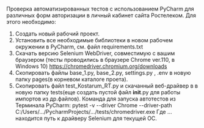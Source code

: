 Проверка автоматизированных тестов с использованием PyCharm для различных форм авторизации в личный кабинет сайта Ростелеком.
Для этого необходимо:
1. Создать новый рабочий проект.
2. Установить все необходимые библиотеки в новом рабочем окружении в PyCharm, см. файл requirements.txt
3. Скачать версию Selenium WebDriver, совместимую с вашим браузером (тесты проводились в браузере Chrome ver.110, в Windows 10) https://chromedriver.chromium.org/downloads
4. Скопировать файлы base_1.py, base_2.py, settings.py , .env в новую  папку pages(в корневом каталоге проета).
5. Скопировать файл test_Kostarum_RT.py и скачанный веб-драйвер в в новую  папку tests(еще создать пустой файл __init__.py для работы импортов из др.файлов).
Команда для запуска автотестов из Терминала PyCharm:
pytest -v --driver Chrome --driver-path C:/Users/.../PycharmProjects/.../tests/chromedriver.exe 
Где ... находится путь к драйверу Selenium для текущей ОС.
